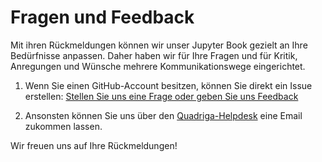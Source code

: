 # Fragen und Feedback

Mit ihren Rückmeldungen können wir unser Jupyter Book gezielt an Ihre Bedürfnisse anpassen.
Daher haben wir für Ihre Fragen und für Kritik, Anregungen und Wünsche mehrere Kommunikationswege eingerichtet.

1) Wenn Sie einen GitHub-Account besitzen, können Sie direkt ein Issue erstellen: <a href="https://github.com/quadriga-dk/Bewegtes-Bild-Fallstudie-1/issues/new" class="external-link" target="_blank">Stellen Sie uns eine Frage oder geben Sie uns Feedback
</a> <br>

2) Ansonsten können Sie uns über den [Quadriga-Helpdesk](mailto:derya.demir@fu-berlin.de?subject=[GitHub]%20Feedback%20Bewegtes-Bild-Fallstudie-1) eine Email zukommen lassen.  

Wir freuen uns auf Ihre Rückmeldungen!
